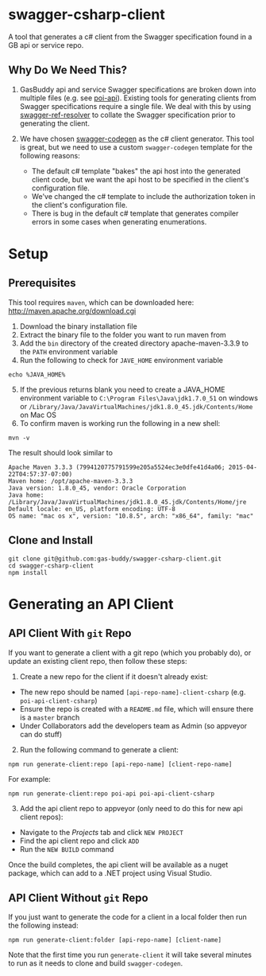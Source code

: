 # swagger-csharp-client

A tool that generates a c# client from the Swagger specification found in a GB api or service repo.

## Why Do We Need This?

1. GasBuddy api and service Swagger specifications are broken down into multiple files (e.g. see [poi-api](https://github.com/gas-buddy/poi-api/tree/master/api)).  Existing tools for generating clients from Swagger specifications require a single file.  We deal with this by using [swagger-ref-resolver](https://github.com/gas-buddy/swagger-ref-resolver) to collate the Swagger specification prior to generating the client.

2. We have chosen [swagger-codegen](https://github.com/swagger-api/swagger-codegen) as the c# client generator.  This tool is great, but we need to use a custom `swagger-codegen` template for the following reasons:

    * The default c# template "bakes" the api host into the generated client code, but we want the api host to be specified in the client's
    configuration file.
    * We've changed the c# template to include the authorization token in the client's configuration file.
    * There is bug in the default c# template that generates compiler errors in some cases when generating enumerations.

# Setup

## Prerequisites

This tool requires `maven`, which can be downloaded here: http://maven.apache.org/download.cgi

1. Download the binary installation file
2. Extract the binary file to the folder you want to run maven from
3. Add the `bin` directory of the created directory apache-maven-3.3.9 to the `PATH` environment variable
4. Run the following to check for `JAVE_HOME` environment variable

```
echo %JAVA_HOME%
```

5. If the previous returns blank you need to create a JAVA_HOME environment variable to `C:\Program Files\Java\jdk1.7.0_51` on windows or `/Library/Java/JavaVirtualMachines/jdk1.8.0_45.jdk/Contents/Home` on Mac OS
6. To confirm maven is working run the following in a new shell:

```
mvn -v
```

The result should look similar to

```
Apache Maven 3.3.3 (7994120775791599e205a5524ec3e0dfe41d4a06; 2015-04-22T04:57:37-07:00)
Maven home: /opt/apache-maven-3.3.3
Java version: 1.8.0_45, vendor: Oracle Corporation
Java home: /Library/Java/JavaVirtualMachines/jdk1.8.0_45.jdk/Contents/Home/jre
Default locale: en_US, platform encoding: UTF-8
OS name: "mac os x", version: "10.8.5", arch: "x86_64", family: "mac"
```

## Clone and Install

```
git clone git@github.com:gas-buddy/swagger-csharp-client.git
cd swagger-csharp-client
npm install
```

# Generating an API Client

## API Client With `git` Repo

If you want to generate a client with a git repo (which you probably do), or update an existing client repo, then follow these steps:

1. Create a new repo for the client if it doesn't already exist:
  * The new repo should be named `[api-repo-name]-client-csharp` (e.g. `poi-api-client-csharp`)
  * Ensure the repo is created with a `README.md` file, which will ensure there is a `master` branch
  * Under Collaborators add the developers team as Admin (so appveyor can do stuff)

2. Run the following command to generate a client:

```
npm run generate-client:repo [api-repo-name] [client-repo-name]
```

For example:
```
npm run generate-client:repo poi-api poi-api-client-csharp
```

3. Add the api client repo to appveyor (only need to do this for new api client repos):
  * Navigate to the _Projects_ tab and click `NEW PROJECT`
  * Find the api client repo and click `ADD`
  * Run the `NEW BUILD` command

Once the build completes, the api client will be available as a nuget package, which can add to a .NET project using Visual Studio.

## API Client Without `git` Repo

If you just want to generate the code for a client in a local folder then run the following instead:
```
npm run generate-client:folder [api-repo-name] [client-name]
```

Note that the first time you run `generate-client` it will take several minutes to run as it needs to clone and build `swagger-codegen`.
